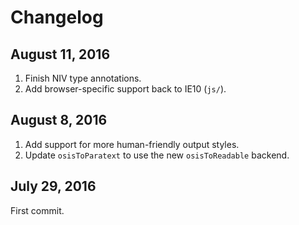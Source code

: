 # Changelog

## August 11, 2016

1. Finish NIV type annotations.
2. Add browser-specific support back to IE10 (`js/`).

## August 8, 2016

1. Add support for more human-friendly output styles.
2. Update `osisToParatext` to use the new `osisToReadable` backend.

## July 29, 2016

First commit.
